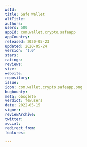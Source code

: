 ```yaml
---
wsId: 
title: Safe Wallet
altTitle: 
authors: 
users: 500
appId: com.wallet.crypto.safeapp
appCountry: 
released: 2020-05-23
updated: 2020-05-24
version: '1.0'
stars: 
ratings: 
reviews: 
size: 
website: 
repository: 
issue: 
icon: com.wallet.crypto.safeapp.png
bugbounty: 
meta: obsolete
verdict: fewusers
date: 2022-05-15
signer: 
reviewArchive: 
twitter: 
social: 
redirect_from: 
features: 

---
```


